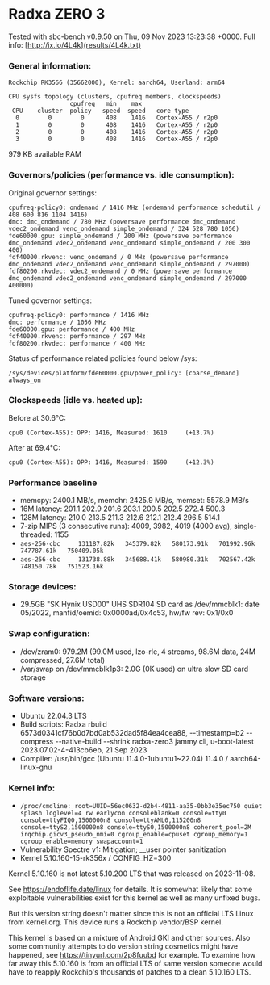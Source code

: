 # Radxa ZERO 3

Tested with sbc-bench v0.9.50 on Thu, 09 Nov 2023 13:23:38 +0000. Full info: [http://ix.io/4L4k](results/4L4k.txt)

### General information:

    Rockchip RK3566 (35662000), Kernel: aarch64, Userland: arm64
    
    CPU sysfs topology (clusters, cpufreq members, clockspeeds)
                     cpufreq   min    max
     CPU    cluster  policy   speed  speed   core type
      0        0        0      408    1416   Cortex-A55 / r2p0
      1        0        0      408    1416   Cortex-A55 / r2p0
      2        0        0      408    1416   Cortex-A55 / r2p0
      3        0        0      408    1416   Cortex-A55 / r2p0

979 KB available RAM

### Governors/policies (performance vs. idle consumption):

Original governor settings:

    cpufreq-policy0: ondemand / 1416 MHz (ondemand performance schedutil / 408 600 816 1104 1416)
    dmc: dmc_ondemand / 780 MHz (powersave performance dmc_ondemand vdec2_ondemand venc_ondemand simple_ondemand / 324 528 780 1056)
    fde60000.gpu: simple_ondemand / 200 MHz (powersave performance dmc_ondemand vdec2_ondemand venc_ondemand simple_ondemand / 200 300 400)
    fdf40000.rkvenc: venc_ondemand / 0 MHz (powersave performance dmc_ondemand vdec2_ondemand venc_ondemand simple_ondemand / 297000)
    fdf80200.rkvdec: vdec2_ondemand / 0 MHz (powersave performance dmc_ondemand vdec2_ondemand venc_ondemand simple_ondemand / 297000 400000)

Tuned governor settings:

    cpufreq-policy0: performance / 1416 MHz
    dmc: performance / 1056 MHz
    fde60000.gpu: performance / 400 MHz
    fdf40000.rkvenc: performance / 297 MHz
    fdf80200.rkvdec: performance / 400 MHz

Status of performance related policies found below /sys:

    /sys/devices/platform/fde60000.gpu/power_policy: [coarse_demand] always_on

### Clockspeeds (idle vs. heated up):

Before at 30.6°C:

    cpu0 (Cortex-A55): OPP: 1416, Measured: 1610     (+13.7%)

After at 69.4°C:

    cpu0 (Cortex-A55): OPP: 1416, Measured: 1590     (+12.3%)

### Performance baseline

  * memcpy: 2400.1 MB/s, memchr: 2425.9 MB/s, memset: 5578.9 MB/s
  * 16M latency: 201.1 202.9 201.6 203.1 200.5 202.5 272.4 500.3 
  * 128M latency: 210.0 213.5 211.3 212.6 212.1 212.4 296.5 514.1 
  * 7-zip MIPS (3 consecutive runs): 4009, 3982, 4019 (4000 avg), single-threaded: 1155
  * `aes-256-cbc     131187.82k   345379.82k   580173.91k   701992.96k   747787.61k   750409.05k`
  * `aes-256-cbc     131738.88k   345688.41k   580980.31k   702567.42k   748150.78k   751523.16k`

### Storage devices:

  * 29.5GB "SK Hynix USD00" UHS SDR104 SD card as /dev/mmcblk1: date 05/2022, manfid/oemid: 0x0000ad/0x4c53, hw/fw rev: 0x1/0x0

### Swap configuration:

  * /dev/zram0: 979.2M (99.0M used, lzo-rle, 4 streams, 98.6M data, 24M compressed, 27.6M total)
  * /var/swap on /dev/mmcblk1p3: 2.0G (0K used) on ultra slow SD card storage

### Software versions:

  * Ubuntu 22.04.3 LTS
  * Build scripts: Radxa rbuild 6573d0341cf76b0d7bd0ab532dad5f84ea4cea88, --timestamp=b2 --compress --native-build --shrink radxa-zero3 jammy cli, u-boot-latest 2023.07.02-4-413cb6eb, 21 Sep 2023
  * Compiler: /usr/bin/gcc (Ubuntu 11.4.0-1ubuntu1~22.04) 11.4.0 / aarch64-linux-gnu

### Kernel info:

  * `/proc/cmdline: root=UUID=56ec0632-d2b4-4811-aa35-0bb3e35ec750 quiet splash loglevel=4 rw earlycon consoleblank=0 console=tty0 console=ttyFIQ0,1500000n8 console=ttyAML0,115200n8 console=ttyS2,1500000n8 console=ttyS0,1500000n8 coherent_pool=2M irqchip.gicv3_pseudo_nmi=0 cgroup_enable=cpuset cgroup_memory=1 cgroup_enable=memory swapaccount=1`
  * Vulnerability Spectre v1:        Mitigation; __user pointer sanitization
  * Kernel 5.10.160-15-rk356x / CONFIG_HZ=300

Kernel 5.10.160 is not latest 5.10.200 LTS that was released on 2023-11-08.

See https://endoflife.date/linux for details. It is somewhat likely that some
exploitable vulnerabilities exist for this kernel as well as many unfixed bugs.

But this version string doesn't matter since this is not an official LTS Linux
from kernel.org. This device runs a Rockchip vendor/BSP kernel.

This kernel is based on a mixture of Android GKI and other sources. Also some
community attempts to do version string cosmetics might have happened, see
https://tinyurl.com/2p8fuubd for example. To examine how far away this 5.10.160
is from an official LTS of same version someone would have to reapply Rockchip's
thousands of patches to a clean 5.10.160 LTS.